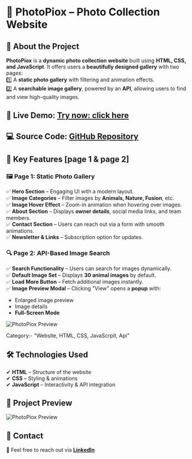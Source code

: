 # 📸 PhotoPiox – Photo Collection Website  

## 🌟 About the Project  
**PhotoPiox** is a **dynamic photo collection website** built using **HTML, CSS, and JavaScript**. It offers users a **beautifully designed gallery** with two pages:  
1️⃣ A **static photo gallery** with filtering and animation effects.  
2️⃣ A **searchable image gallery**, powered by an **API**, allowing users to find and view high-quality images.  

## 🚀 **Live Demo:** [Try now: click here](https://praveenkr398.github.io/PhotoPioX_Website/)  
## 💻 **Source Code:** [GitHub Repository](https://github.com/Praveenkr398/PhotoPioX_PhotoCollection_Website)  

## 🎯 Key Features  [page 1 & page 2]

### 🖼️ **Page 1: Static Photo Gallery**  
✅ **Hero Section** – Engaging UI with a modern layout.  
✅ **Image Categories** – Filter images by **Animals, Nature, Fusion**, etc.  
✅ **Image Hover Effect** – Zoom-in animation when hovering over images.  
✅ **About Section** – Displays **owner details**, social media links, and team members.  
✅ **Contact Section** – Users can reach out via a form with smooth animations.  
✅ **Newsletter & Links** – Subscription option for updates.  



### 🔍 **Page 2: API-Based Image Search**  
✅ **Search Functionality** – Users can search for images dynamically.  
✅ **Default Image Set** – Displays **30 animal images** by default.  
✅ **Load More Button** – Fetch additional images instantly.  
✅ **Image Preview Modal** – Clicking "View" opens a **popup** with:  
   - Enlarged image preview  
   - Image details  
   - **Full-Screen Mode**

![PhotoPiox Preview](https://github.com/user-attachments/assets/31030cb8-09bb-44a9-89b9-8d1a7abdd88c)


Category:- "Website, HTML, CSS, JavaScrpit, Api"

## 🛠️ Technologies Used  
✔ **HTML** – Structure of the website  
✔ **CSS** – Styling & animations  
✔ **JavaScript** – Interactivity & API integration  

## 📌 Project Preview  
![PhotoPiox Preview]()  

## 📩 Contact  
📧 Feel free to reach out via **[LinkedIn](inkedin.com/in/Praveenkr398)**
